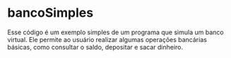 # bancoSimples
Esse código é um exemplo simples de um programa que simula um banco virtual. Ele permite ao usuário realizar algumas operações bancárias básicas, como consultar o saldo, depositar e sacar dinheiro.
